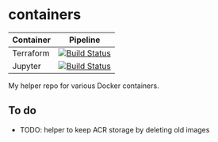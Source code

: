 # containers

| Container| Pipeline|
|:-|:-:|
| Terraform |[![Build Status](https://dev.azure.com/rjfmachado/containers/_apis/build/status/rjfmachado.containers.terraform?branchName=master)](https://dev.azure.com/rjfmachado/containers/_build/latest?definitionId=16&branchName=master) |
| Jupyter | [![Build Status](https://dev.azure.com/rjfmachado/containers/_apis/build/status/rjfmachado.containers.jupyterdocs?branchName=master)](https://dev.azure.com/rjfmachado/containers/_build/latest?definitionId=56&branchName=master) |

My helper repo for various Docker containers.

## To do

* TODO: helper to keep ACR storage by deleting old images
